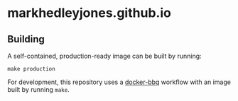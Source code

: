 # markhedleyjones.github.io
## Building
A self-contained, production-ready image can be built by running:

    make production

For development, this repository uses a [docker-bbq](https://github.com/markhedleyjones/docker-bbq) workflow with an image built by running `make`.
